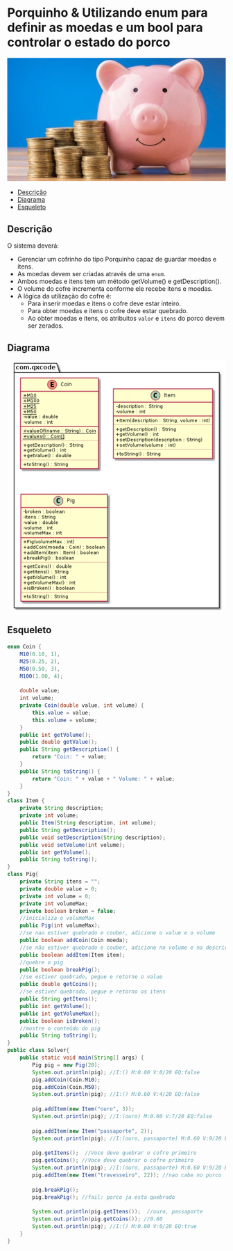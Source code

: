 # Porquinho & Utilizando enum para definir as moedas e um bool para controlar o estado do porco

![](figura.jpg)

<!--TOC_BEGIN-->
- [Descrição](#descrição)
- [Diagrama](#diagrama)
- [Esqueleto](#esqueleto)
<!--TOC_END-->

## Descrição
O sistema deverá:

- Gerenciar um cofrinho do tipo Porquinho capaz de guardar moedas e itens.
- As moedas devem ser criadas através de uma `enum`.
- Ambos moedas e itens tem um método getVolume() e getDescription().
- O volume do cofre incrementa conforme ele recebe itens e moedas.
- A lógica da utilização do cofre é:
    - Para inserir moedas e itens o cofre deve estar inteiro.
    - Para obter moedas e itens o cofre deve estar quebrado.
    - Ao obter moedas e itens, os atribuitos `valor` e `itens` do porco devem ser zerados.

## Diagrama
![](diagrama.png)

## Esqueleto
<!--FILTER Solver.java java-->
```java
enum Coin {
    M10(0.10, 1),
    M25(0.25, 2),
    M50(0.50, 3),
    M100(1.00, 4);

    double value;
    int volume;
    private Coin(double value, int volume) {
        this.value = value;
        this.volume = volume;
    }
    public int getVolume();
    public double getValue();
    public String getDescription() {
        return "Coin: " + value;
    }
    public String toString() {
        return "Coin: " + value + " Volume: " + value;
    }
}
class Item {
    private String description;
    private int volume;
    public Item(String description, int volume);
    public String getDescription();
    public void setDescription(String description);
    public void setVolume(int volume);
    public int getVolume();
    public String toString();
}
class Pig{
    private String itens = "";
    private double value = 0;
    private int volume = 0;
    private int volumeMax;
    private boolean broken = false;
    //inicializa o volumeMax
    public Pig(int volumeMax);
    //se nao estiver quebrado e couber, adicione o value e o volume
    public boolean addCoin(Coin moeda);
    //se não estiver quebrado e couber, adicione no volume e na descrição
    public boolean addItem(Item item);
    //quebre o pig
    public boolean breakPig();
    //se estiver quebrado, pegue e retorne o value
    public double getCoins();
    //se estiver quebrado, pegue e retorno os itens
    public String getItens();
    public int getVolume();
    public int getVolumeMax();
    public boolean isBroken();
    //mostre o conteúdo do pig
    public String toString();
}
public class Solver{
    public static void main(String[] args) {
        Pig pig = new Pig(20);
        System.out.println(pig); //I:() M:0.00 V:0/20 EQ:false
        pig.addCoin(Coin.M10);
        pig.addCoin(Coin.M50);
        System.out.println(pig); //I:() M:0.60 V:4/20 EQ:false

        pig.addItem(new Item("ouro", 3));
        System.out.println(pig); //I:(ouro) M:0.60 V:7/20 EQ:false

        pig.addItem(new Item("passaporte", 2));
        System.out.println(pig); //I:(ouro, passaporte) M:0.60 V:9/20 EQ:false

        pig.getItens();  //Voce deve quebrar o cofre primeiro
        pig.getCoins(); //Voce deve quebrar o cofre primeiro
        System.out.println(pig); //I:(ouro, passaporte) M:0.60 V:9/20 EQ:false
        pig.addItem(new Item("travesseiro", 22)); //nao cabe no porco

        pig.breakPig();
        pig.breakPig(); //fail: porco ja esta quebrado

        System.out.println(pig.getItens());  //ouro, passaporte
        System.out.println(pig.getCoins()); //0.60
        System.out.println(pig); //I:() M:0.00 V:0/20 EQ:true
    }
}
```
<!--FILTER_END-->